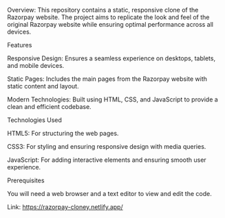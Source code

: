Overview:
This repository contains a static, responsive clone of the Razorpay website. The project aims to replicate the look and feel of the original Razorpay website while ensuring optimal performance across all devices.

Features

Responsive Design: Ensures a seamless experience on desktops, tablets, and mobile devices.

Static Pages: Includes the main pages from the Razorpay website with static content and layout.

Modern Technologies: Built using HTML, CSS, and JavaScript to provide a clean and efficient codebase.

Technologies Used

HTML5: For structuring the web pages.

CSS3: For styling and ensuring responsive design with media queries.

JavaScript: For adding interactive elements and ensuring smooth user experience.

Prerequisites

You will need a web browser and a text editor to view and edit the code.

Link: https://razorpay-cloney.netlify.app/
